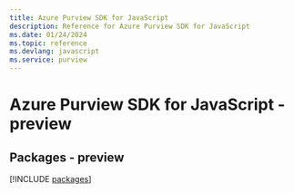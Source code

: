 ```yaml
---
title: Azure Purview SDK for JavaScript
description: Reference for Azure Purview SDK for JavaScript
ms.date: 01/24/2024
ms.topic: reference
ms.devlang: javascript
ms.service: purview
---
```

# Azure Purview SDK for JavaScript - preview
## Packages - preview
[!INCLUDE [packages](purview-index.md)]